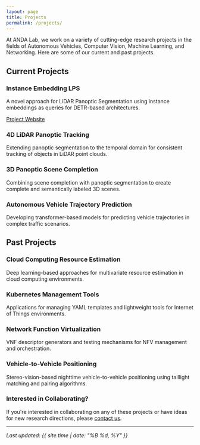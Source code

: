 ```yaml
---
layout: page
title: Projects
permalink: /projects/
---
```


<div class="about-intro">
  <p class="lead">At ANDA Lab, we work on a variety of cutting-edge research projects in the fields of Autonomous Vehicles, Computer Vision, Machine Learning, and Networking. Here are some of our current and past projects.</p>
</div>

<h2>Current Projects</h2>

<div class="research-grid">
  <div class="research-item">
    <h3>Instance Embedding LPS</h3>
    <p>A novel approach for LiDAR Panoptic Segmentation using instance embeddings as queries for DETR-based architectures.</p>
    <p><a href="https://anda-researchers.github.io/instance-embedding-lps/" class="mt-2" style="display: inline-block;">Project Website</a></p>
  </div>
  
  <div class="research-item">
    <h3>4D LiDAR Panoptic Tracking</h3>
    <p>Extending panoptic segmentation to the temporal domain for consistent tracking of objects in LiDAR point clouds.</p>
  </div>
  
  <div class="research-item">
    <h3>3D Panoptic Scene Completion</h3>
    <p>Combining scene completion with panoptic segmentation to create complete and semantically labeled 3D scenes.</p>
  </div>
  
  <div class="research-item">
    <h3>Autonomous Vehicle Trajectory Prediction</h3>
    <p>Developing transformer-based models for predicting vehicle trajectories in complex traffic scenarios.</p>
  </div>
</div>

<h2>Past Projects</h2>

<div class="research-grid">
  <div class="research-item">
    <h3>Cloud Computing Resource Estimation</h3>
    <p>Deep learning-based approaches for multivariate resource estimation in cloud computing environments.</p>
  </div>
  
  <div class="research-item">
    <h3>Kubernetes Management Tools</h3>
    <p>Applications for managing YAML templates and lightweight tools for Internet of Things environments.</p>
  </div>
  
  <div class="research-item">
    <h3>Network Function Virtualization</h3>
    <p>VNF descriptor generators and testing mechanisms for NFV management and orchestration.</p>
  </div>
  
  <div class="research-item">
    <h3>Vehicle-to-Vehicle Positioning</h3>
    <p>Stereo-vision-based nighttime vehicle-to-vehicle positioning using taillight matching and pairing algorithms.</p>
  </div>
</div>

<div class="section-divider"></div>

<div class="contact-info">
  <h3>Interested in Collaborating?</h3>
  <p>If you're interested in collaborating on any of these projects or have ideas for new research directions, please <a href="{{ site.baseurl }}/contact/">contact us</a>.</p>
</div>

---

_Last updated: {{ site.time | date: "%B %d, %Y" }}_

